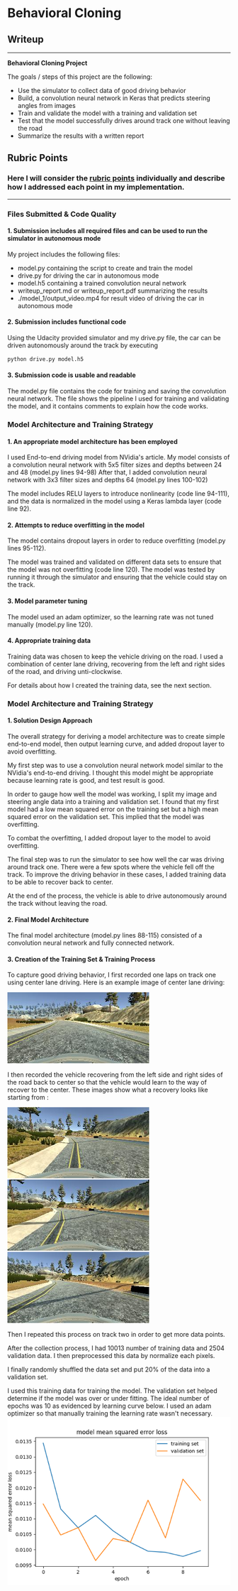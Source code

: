 # **Behavioral Cloning** 

## Writeup

---

**Behavioral Cloning Project**

The goals / steps of this project are the following:
* Use the simulator to collect data of good driving behavior
* Build, a convolution neural network in Keras that predicts steering angles from images
* Train and validate the model with a training and validation set
* Test that the model successfully drives around track one without leaving the road
* Summarize the results with a written report


[//]: # (Image References)

[image1]: ./examples/placeholder.png "Model Visualization"
[image2]: ./output/center_2019_02_04_03_12_00_332.jpg "Grayscaling"
[image3]: ./output/center_2019_02_11_07_34_51_598.jpg "Recovery Image"
[image4]: ./output/center_2019_02_11_07_34_53_697.jpg "Recovery Image"
[image5]: ./output/center_2019_02_11_07_34_58_248.jpg "Recovery Image"
[image6]: ./examples/placeholder_small.png "Normal Image"
[image7]: ./examples/placeholder_small.png "Flipped Image"
[image8]: ./output/data_with_dropout.png "Learning curve"

## Rubric Points
### Here I will consider the [rubric points](https://review.udacity.com/#!/rubrics/432/view) individually and describe how I addressed each point in my implementation.  

---
### Files Submitted & Code Quality

#### 1. Submission includes all required files and can be used to run the simulator in autonomous mode

My project includes the following files:
* model.py containing the script to create and train the model
* drive.py for driving the car in autonomous mode
* model.h5 containing a trained convolution neural network 
* writeup_report.md or writeup_report.pdf summarizing the results
* ./model_1/output_video.mp4 for result video of driving the car in autonomous mode

#### 2. Submission includes functional code
Using the Udacity provided simulator and my drive.py file, the car can be driven autonomously around the track by executing 
```sh
python drive.py model.h5
```

#### 3. Submission code is usable and readable

The model.py file contains the code for training and saving the convolution neural network. The file shows the pipeline I used for training and validating the model, and it contains comments to explain how the code works.

### Model Architecture and Training Strategy

#### 1. An appropriate model architecture has been employed

I used End-to-end driving model from NVidia's article.
My model consists of a convolution neural network with 5x5 filter sizes and depths between 24 and 48 (model.py lines 94-98) 
After that, I added convolution neural network with 3x3 filter sizes and depths 64 (model.py lines 100-102) 

The model includes RELU layers to introduce nonlinearity (code line 94-111), and the data is normalized in the model using a Keras lambda layer (code line 92). 

#### 2. Attempts to reduce overfitting in the model

The model contains dropout layers in order to reduce overfitting (model.py lines 95-112). 

The model was trained and validated on different data sets to ensure that the model was not overfitting (code line 120). The model was tested by running it through the simulator and ensuring that the vehicle could stay on the track.

#### 3. Model parameter tuning

The model used an adam optimizer, so the learning rate was not tuned manually (model.py line 120).

#### 4. Appropriate training data

Training data was chosen to keep the vehicle driving on the road. I used a combination of center lane driving, recovering from the left and right sides of the road, and driving unti-clockwise.

For details about how I created the training data, see the next section. 

### Model Architecture and Training Strategy

#### 1. Solution Design Approach

The overall strategy for deriving a model architecture was to create simple end-to-end model, then output learning curve, and added dropout layer to avoid overfitting.

My first step was to use a convolution neural network model similar to the NVidia's end-to-end driving. I thought this model might be appropriate because learning rate is good, and test result is good.

In order to gauge how well the model was working, I split my image and steering angle data into a training and validation set. I found that my first model had a low mean squared error on the training set but a high mean squared error on the validation set. This implied that the model was overfitting. 

To combat the overfitting, I added dropout layer to the model to avoid overfitting.

The final step was to run the simulator to see how well the car was driving around track one. There were a few spots where the vehicle fell off the track. To improve the driving behavior in these cases, I added training data to be able to recover back to center.

At the end of the process, the vehicle is able to drive autonomously around the track without leaving the road.

#### 2. Final Model Architecture

The final model architecture (model.py lines 88-115) consisted of a convolution neural network and fully connected network.

<!-- Here is a visualization of the architecture (note: visualizing the architecture is optional according to the project rubric) -->

<!-- ![alt text][image1] -->

#### 3. Creation of the Training Set & Training Process

To capture good driving behavior, I first recorded one laps on track one using center lane driving. Here is an example image of center lane driving:

![alt text][image2]

I then recorded the vehicle recovering from the left side and right sides of the road back to center so that the vehicle would learn to the way of recover to the center. These images show what a recovery looks like starting from :

![alt text][image3]
![alt text][image4]
![alt text][image5]

Then I repeated this process on track two in order to get more data points.

<!-- To augment the data sat, I also flipped images and angles thinking that this would ... For example, here is an image that has then been flipped:

![alt text][image6]
![alt text][image7]

Etc .... -->

After the collection process, I had 10013 number of training data and 2504 validation data. I then preprocessed this data by normalize each pixels.


I finally randomly shuffled the data set and put 20% of the data into a validation set. 

I used this training data for training the model. The validation set helped determine if the model was over or under fitting. The ideal number of epochs was 10 as evidenced by learning curve below. I used an adam optimizer so that manually training the learning rate wasn't necessary.
![alt text][image8]
